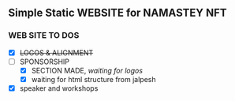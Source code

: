 ## Simple Static WEBSITE for NAMASTEY NFT

### WEB SITE TO DOS

- [x] ~~LOGOS & ALIGNMENT~~
- [ ] SPONSORSHIP
  - [x] SECTION MADE, _waiting for logos_
  - [x] waiting for html structure from jalpesh
- [x] speaker and workshops  
